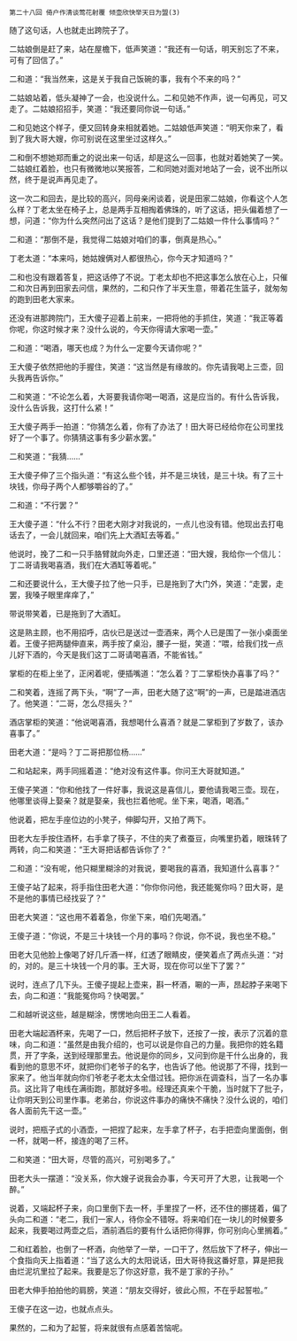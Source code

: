     第二十八回 倚户作清谈莺花射覆 倾壶欣快举天日为盟(3) 

   随了这句话，人也就走出跨院子了。

   二姑娘倒是赶了来，站在屋檐下，低声笑道：“我还有一句话，明天别忘了不来，可有了回信了。”

   二和道：“我当然来，这是关于我自己饭碗的事，我有个不来的吗？”

   二姑娘站着，低头凝神了一会，也没说什么。二和见她不作声，说一句再见，可又走了。二姑娘招招手，笑道：“我还要同你说一句话。”

   二和见她这个样子，便又回转身来相就着她。二姑娘低声笑道：“明天你来了，看到了我大哥大嫂，你可别说在这里坐过这样久。”

   二和倒不想她郑而重之的说出来一句话，却是这么一回事，也就对着她笑了一笑。二姑娘红着脸，也只有微微地以笑报答，二和同她对面对地站了一会，说不出所以然，终于是说声再见走了。

   这一次二和回去，是比较的高兴，同母亲闲谈着，说是田家二姑娘，你看这个人怎么样？丁老太坐在椅子上，总是两手互相掏着佛珠的，听了这话，把头偏着想了一想，问道：“你为什么突然问出了这话？是他们提到了二姑娘一件什么事情吗？”

   二和道：“那倒不是，我觉得二姑娘对咱们的事，倒真是热心。”

   丁老太道：“本来吗，她姑嫂俩对人都很热心，你今天才知道吗？”

   二和也没有跟着答复，把这话停了不说。丁老太却也不把这事怎么放在心上，只催二和次日再到田家去问信，果然的，二和只作了半天生意，带着花生篮子，就匆匆的跑到田老大家来。

   还没有进那跨院门，王大傻子迎着上前来，一把将他的手抓住，笑道：“我正等着你呢，你这时候才来？没什么说的，今天你得请大家喝一壶。”

   二和道：“喝酒，哪天也成？为什么一定要今天请你呢？”

   王大傻子依然把他的手握住，笑道：“这当然是有缘故的。你先请我喝上三壶，回头我再告诉你。”

   二和笑道：“不论怎么着，大哥要我请你喝一喝酒，这是应当的。有什么告诉我，没什么告诉我，这打什么紧！”

   王大傻子两手一拍道：“你猜怎么着，你有了办法了！田大哥已经给你在公司里找好了一个事了。你猜猜这事有多少薪水罢。”

   二和笑道：“我猜……”

   王大傻子伸了三个指头道：“有这么些个钱，并不是三块钱，是三十块。有了三十块钱，你母子两个人都够嚼谷的了。”

   二和道：“不行罢？”

   王大傻子道：“什么不行？田老大刚才对我说的，一点儿也没有错。他现出去打电话去了，一会儿就回来，咱们先上大酒缸去等着。”

   他说时，挽了二和一只手胳臂就向外走，口里还道：“田大嫂，我给你一个信儿：丁二哥请我喝喜酒，我们在大酒缸等着呢。”

   二和还要说什么，王大傻子拉了他一只手，已是拖到了大门外，笑道：“走罢，走罢，我嗓子眼里痒痒了，”

   带说带笑着，已是拖到了大酒缸。

   这是熟主顾，也不用招呼，店伙已是送过一壶酒来，两个人已是围了一张小桌面坐着。王傻子把两腿伸直来，两手按了桌沿，腰子一挺，笑道：“喂，给我们找一点儿好下酒的，今天是我们这丁二哥请喝喜酒，不能省钱。”

   掌柜的在柜上坐了，正闲着呢，便插嘴道：“怎么着？丁二掌柜快办喜事了吗？”

   二和笑着，连摇了两下头，“啊”了一声，田老大随了这“啊”的一声，已是踏进酒店了。他笑道：“二哥，怎么尽摇头？”

   酒店掌柜的笑道：“他说喝喜酒，我想喝什么喜酒？就是二掌柜到了岁数了，该办喜事了。”

   田老大道：“是吗？丁二哥把那位杨……”

   二和站起来，两手同摇着道：“绝对没有这件事。你问王大哥就知道。”

   王傻子笑道：“你和他找了一件好事，我说这是喜信儿，要他请我喝三壶。现在，他哪里谈得上娶亲？就是娶亲，我也拦着他呢。坐下来，喝酒，喝酒。”

   他说着，把左手座位边的小凳子，伸脚勾开，又拍了两下。

   田老大左手按住酒杯，右手拿了筷子，不住的夹了煮蚕豆，向嘴里扔着，眼珠转了两转，向二和笑道：“王大哥把话都告诉你了？”

   二和道：“没有呢，他只糊里糊涂的对我说，要喝我的喜酒，我知道什么喜事？”

   王傻子站了起来，将手指住田老大道：“你你你问他，我还能冤你吗？田大哥，是不是他的事情已经找妥了？”

   田老大笑道：“这也用不着着急，你坐下来，咱们先喝酒。”

   王傻子道：“你说，不是三十块钱一个月的事吗？你说，你不说，我也坐不稳。”

   田老大见他脸上像喝了好几斤酒一样，红透了眼睛皮，便笑着点了两点头道：“对的，对的。是三十块钱一个月的事。王大哥，现在你可以坐下了罢？”

   说时，连点了几下头。王傻子提起上壶来，斟一杯酒，唰的一声，昂起脖子来喝下去，向二和道：“我能冤你吗？快喝罢。”

   二和越听说这些，越是糊涂，愣愣地向田王二人看着。

   田老大端起酒杯来，先喝了一口，然后把杯子放下，还按了一按，表示了沉着的意味，向二和道：“虽然是由我介绍的，也可以说是你自己的力量。我把你的姓名籍贯，开了字条，送到经理那里去。他说是你的同乡，又问到你是干什么出身的，我看到他的意思不坏，就把你们老爷子的名字，也告诉了他。他说那了不得，找到一家来了。他当年就向你们爷老子老太太全借过钱。把你派在调查科，当了一名办事员。这比背了电线在满街跑，那就好多啦。经理还真来个干脆，当时就下了批子，让你明天到公司里作事。老弟台，你说这件事办的痛快不痛快？没什么说的，咱们各人面前先干这一壶。”

   说时，把瓶子式的小酒壶，一把捏了起来，左手拿了杯子，右手把壶向里面倒，倒一杯，就喝一杯，接连的喝了三杯。

   二和笑道：“田大哥，尽管的高兴，可别喝多了。”

   田老大头一摆道：“没关系，你大嫂子说我会办事，今天可开了大恩，让我喝一个醉。”

   说着，又端起杯子来，向口里倒下去一杯，手里捏了一杯，还不住的挪搓着，偏了头向二和道：“老二，我们一家人，待你全不错呀。将来咱们在一块儿的时候要多起来，我要喝过两壶之后，酒前酒后的要有什么话把你得罪，你可别向心里搁着。”

   二和红着脸，也倒了一杯酒，向他举了一举，一口干了，然后放下了杯子，伸出一个食指向天上指着道：“当了这么大的太阳说话，田大哥待我这番好意，算是把我由烂泥坑里拉了起来。我要是忘了你这好意，我不是丁家的子孙。”

   田老大伸手拍拍他的肩膀，笑道：“朋友交得好，彼此心照，不在乎起誓啦。”

   王傻子在这一边，也就点点头。

   果然的，二和为了起誓，将来就很有点感着苦恼呢。

